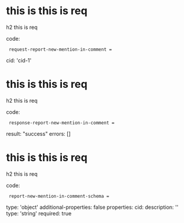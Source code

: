 # this is this is req

h2 this is req

code:

     request-report-new-mention-in-comment =
  cid: 'cid-1'


# this is this is req

h2 this is req

code:

     response-report-new-mention-in-comment =
  result: "success"
  errors: []


# this is this is req

h2 this is req

code:

     report-new-mention-in-comment-schema =
  type: 'object'
  additional-properties: false
  properties:
    cid:
      description: ''
      type: 'string'
      required: true


